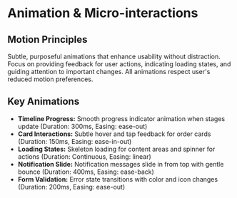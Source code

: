 # Animation & Micro-interactions

## Motion Principles
Subtle, purposeful animations that enhance usability without distraction. Focus on providing feedback for user actions, indicating loading states, and guiding attention to important changes. All animations respect user's reduced motion preferences.

## Key Animations
- **Timeline Progress:** Smooth progress indicator animation when stages update (Duration: 300ms, Easing: ease-out)
- **Card Interactions:** Subtle hover and tap feedback for order cards (Duration: 150ms, Easing: ease-in-out)
- **Loading States:** Skeleton loading for content areas and spinner for actions (Duration: Continuous, Easing: linear)
- **Notification Slide:** Notification messages slide in from top with gentle bounce (Duration: 400ms, Easing: ease-back)
- **Form Validation:** Error state transitions with color and icon changes (Duration: 200ms, Easing: ease-out)
